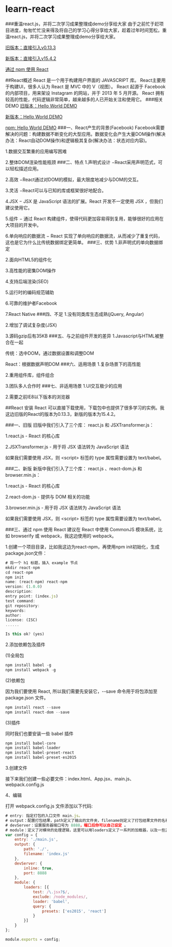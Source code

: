 # learn-react
###重温react.js，并将二次学习成果整理成demo分享给大家
由于之前忙于赶项目进度，匆匆忙忙没来得及将自己的学习心得分享给大家，趁着过年时间宽松，重温react.js，并将二次学习成果整理成demo分享给大家。

[旧版本：直接引入v0.13.3](https://github.com/sosout/learn-react/tree/master/react-0.13.3)

[新版本：直接引入v15.4.2](https://github.com/sosout/learn-react/tree/master/react-15.4.2)

[通过 npm 使用 React](https://github.com/sosout/learn-react/tree/master/react-npm)

##React概述
React 是一个用于构建用户界面的 JAVASCRIPT 库。
React主要用于构建UI，很多人认为 React 是 MVC 中的 V（视图）。
React 起源于 Facebook 的内部项目，用来架设 Instagram 的网站，并于 2013 年 5 月开源。
React 拥有较高的性能，代码逻辑非常简单，越来越多的人已开始关注和使用它。
###相关DEMO
[旧版本：Hello World DEMO](https://github.com/sosout/learn-react/tree/master/react-0.13.3/helloworld.html)

[新版本：Hello World DEMO](https://github.com/sosout/learn-react/tree/master/react-15.4.2/helloworld.html)

[npm: Hello World DEMO](https://github.com/sosout/learn-react/tree/master/react-npm/helloworld.html)
###一、React产生的背景(Facebook)
Facebook需要解决的问题：构建数据不断变化的大型应用。数据变化会产生大量DOM操作(解决办法：React自动DOM操作)和逻辑极其复杂(解决办法：状态对应内容)。

1.数据交互繁重的应用编写困难

2.整体DOM渲染性能瓶颈
###二、特点
1.声明式设计 −React采用声明范式，可以轻松描述应用。

2.高效 −React通过对DOM的模拟，最大限度地减少与DOM的交互。

3.灵活 −React可以与已知的库或框架很好地配合。

4.JSX − JSX 是 JavaScript 语法的扩展。React 开发不一定使用 JSX ，但我们建议使用它。

5.组件 − 通过 React 构建组件，使得代码更加容易得到复用，能够很好的应用在大项目的开发中。

6.单向响应的数据流 − React 实现了单向响应的数据流，从而减少了重复代码，这也是它为什么比传统数据绑定更简单。
###三、优势
1.非声明式的单向数据绑定

2.面向HTML5的组件化

3.高性能的密集DOM操作

4.支持后端渲染(SEO)

5.运行时的编码规范辅助

6.可靠的维护者Facebook

7.React Native
###四、不足
1.没有同类库生态成熟(jQuery, Angular)

2.增加了调试复杂度(JSX)

3.源码gzip后有35KB
###五、与之前组件开发的差异
1.Javascript与HTML被整合在一起

传统：选中DOM，通过数据设置和调整DOM

React：根据数据声明DOM
###六、适用场景
1.复杂场景下的高性能

2.重用组件库，组件组合

3.团队多人合作时
###七、非适用场景
1.UI交互极少的应用

2.需要之前IE8以下版本的浏览器

##React 安装
React 可以直接下载使用，下载包中也提供了很多学习的实例。我这边旧版的React的版本为0.13.3，新版的版本为15.4.2。

###一、旧版
旧版中我们引入了三个库： react.js 和 JSXTransformer.js：

1.react.js - React 的核心库

2.JSXTransformer.js - 用于将 JSX 语法转为 JavaScript 语法

如果我们需要使用 JSX，则 &lt;script&gt; 标签的 type 属性需要设置为 text/babel。

###二、新版
新版中我们引入了三个库： react.js 、react-dom.js 和 browser.min.js：

1.react.js - React 的核心库

2.react-dom.js - 提供与 DOM 相关的功能

3.browser.min.js - 用于将 JSX 语法转为 JavaScript 语法

如果我们需要使用 JSX，则 &lt;script&gt; 标签的 type 属性需要设置为 text/babel。

###三、通过 npm 使用 React
建议在 React 中使用 CommonJS 模块系统，比如 browserify 或 webpack，我这边使用的 webpack。

1.创建一个项目目录，比如我这边为react-npm，再使用npm init初始化，生成package.json文件：
```js
# 将一个 h1 标题，插入 example 节点
mkdir react-npm
cd react-npm
npm init
name: (react-npm) react-npm
version: (1.0.0) 
description: 
entry point: (index.js) 
test command: 
git repository: 
keywords: 
author: 
license: (ISC) 
......

Is this ok? (yes)
```

2.添加依赖包及插件

(1)全局包
```js
npm install babel -g
npm install webpack -g
```
(2)依赖包

因为我们要使用 React, 所以我们需要先安装它，--save 命令用于将包添加至 package.json 文件。

```js
npm install react --save
npm install react-dom --save
```

(3)插件

同时我们也要安装一些 babel 插件

```js
npm install babel-core
npm install babel-loader
npm install babel-preset-react
npm install babel-preset-es2015
```

3.创建文件

接下来我们创建一些必要文件：index.html、App.jsx、main.js、webpack.config.js

4、编辑

打开 webpack.config.js 文件添加以下代码:

```js
# entry: 指定打包的入口文件 main.js。
# output：配置打包结果，path定义了输出的文件夹，filename则定义了打包结果文件的名称。
# devServer：设置服务器端口号为 8888，端口后你可以自己设定 。
# module：定义了对模块的处理逻辑，这里可以用loaders定义了一系列的加载器，以及一些正则。当需要加载的文件匹配test的正则时，就会调用后面的loader对文件进行处理，这正是webpack强大的原因。
var config = {
    entry: './main.js',
    output: {
        path: './',
        filename: 'index.js'
    },
    devServer: {
        inline: true,
        port: 8888
    },
    module: {
        loaders: [{
            test: /\.jsx?$/,
            exclude: /node_modules/,
            loader: 'babel',
            query: {
                presets: ['es2015', 'react']
            }
        }]
    }
};

module.exports = config;

```



